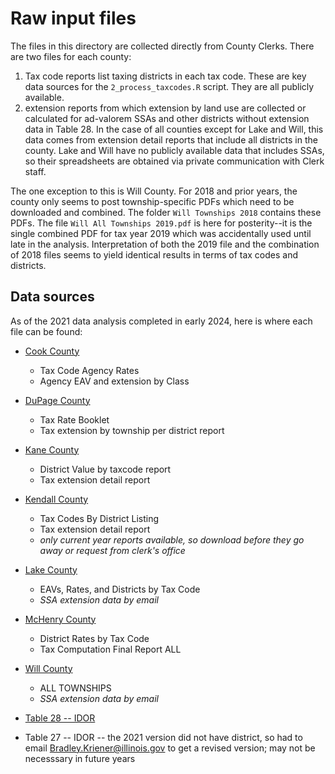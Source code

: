 # Raw input files

The files in this directory are collected directly from County Clerks. There are two files for each county:

1. Tax code reports list taxing districts in each tax code. These are key data sources for the `2_process_taxcodes.R` script. They are all publicly available. 
2. extension reports from which extension by land use are collected or calculated for ad-valorem SSAs and other districts without extension data in Table 28. In the case of all counties except for Lake and Will, this data comes from extension detail reports that include all districts in the county. Lake and Will have no publicly available data that includes SSAs, so their spreadsheets are obtained via private communication with Clerk staff.

The one exception to this is Will County. For 2018 and prior years, the county only seems to post township-specific PDFs which need to be downloaded and combined. The folder `Will Townships 2018` contains these PDFs. The file `Will All Townships 2019.pdf` is here for posterity--it is the single combined PDF for tax year 2019 which was accidentally used until late in the analysis. Interpretation of both the 2019 file and the combination of 2018 files seems to yield identical results in terms of tax codes and districts.

## Data sources
As of the 2021 data analysis completed in early 2024, here is where each file can be found:

- [Cook County](https://www.cookcountyclerkil.gov/service/tax-extension-and-rates)
  - Tax Code Agency Rates
  - Agency EAV and extension by Class
- [DuPage County](https://www.dupagecounty.gov/elected_officials/county_clerk/Property_Tax_Information/propertyreports.php)
  - Tax Rate Booklet
  - Tax extension by township per district report
- [Kane County](https://www.kanecountyclerk.org/TaxExtension/Pages/taxExtension.aspx)
  - District Value by taxcode report 
  - Tax extension detail report
- [Kendall County](https://www.co.kendall.il.us/offices/county-clerk-recorder/county-clerk/tax-reports)
  - Tax Codes By District Listing
  - Tax extension detail report 
  - *only current year reports available, so download before they go away or request from clerk's office*
- [Lake County](https://www.lakecountyil.gov/268/Tax-Extension-Data)
  - EAVs, Rates, and Districts by Tax Code
  - *SSA extension data by email*
- [McHenry County](https://www.mchenrycountyil.gov/departments/county-clerk/taxes/tax-extension)
  - District Rates by Tax Code
  - Tax Computation Final Report ALL
- [Will County](https://www.willcountyclerk.gov/taxes-2/tax-extensions/tax-codes-and-rates-by-township/)
  - ALL TOWNSHIPS
  - *SSA extension data by email*
 
- [Table 28 -- IDOR](https://tax.illinois.gov/research/taxstats/propertytaxstatistics.html)
- Table 27 -- IDOR -- the 2021 version did not have district, so had to email Bradley.Kriener@illinois.gov to get a revised version; may not be necesssary in future years